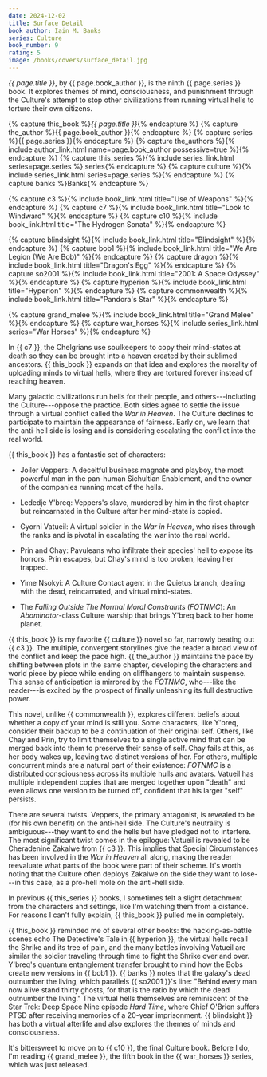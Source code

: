 ```yaml
---
date: 2024-12-02
title: Surface Detail
book_author: Iain M. Banks
series: Culture
book_number: 9
rating: 5
image: /books/covers/surface_detail.jpg
---
```


<cite class="book-title">{{ page.title }}</cite>, by <span
class="author-name">{{ page.book_author }}</span>, is the ninth <span
class="book-series">{{ page.series }}</span> book. It explores themes of mind,
consciousness, and punishment through the Culture's attempt to stop other
civilizations from running virtual hells to torture their own citizens.

{% capture this_book %}<cite class="book-title">{{ page.title }}</cite>{% endcapture %}
{% capture the_author %}<span class="author-name">{{ page.book_author }}</span>{% endcapture %}
{% capture series %}<span class="book-series">{{ page.series }}</span>{% endcapture %}
{% capture the_authors %}{% include author_link.html name=page.book_author possessive=true %}{% endcapture %}
{% capture this_series %}{% include series_link.html series=page.series %} series{% endcapture %}
{% capture culture %}{% include series_link.html series=page.series %}{% endcapture %}
{% capture banks %}<span class="author-name">Banks</span>{% endcapture %}

{% capture c3 %}{% include book_link.html title="Use of Weapons" %}{% endcapture %}
{% capture c7 %}{% include book_link.html title="Look to Windward" %}{% endcapture %}
{% capture c10 %}{% include book_link.html title="The Hydrogen Sonata" %}{% endcapture %}

{% capture blindsight %}{% include book_link.html title="Blindsight" %}{% endcapture %}
{% capture bob1 %}{% include book_link.html title="We Are Legion (We Are Bob)" %}{% endcapture %}
{% capture dragon %}{% include book_link.html title="Dragon's Egg" %}{% endcapture %}
{% capture so2001 %}{% include book_link.html title="2001: A Space Odyssey" %}{% endcapture %}
{% capture hyperion %}{% include book_link.html title="Hyperion" %}{% endcapture %}
{% capture commonwealth %}{% include book_link.html title="Pandora's Star" %}{% endcapture %}

{% capture grand_melee %}{% include book_link.html title="Grand Melee" %}{% endcapture %}
{% capture war_horses %}{% include series_link.html series="War Horses" %}{% endcapture %}

In {{ c7 }}, the Chelgrians use soulkeepers to copy their mind-states at death
so they can be brought into a heaven created by their sublimed ancestors. {{
this_book }} expands on that idea and explores the morality of uploading minds
to virtual hells, where they are tortured forever instead of reaching heaven.

Many galactic civilizations run hells for their people, and others---including
the Culture---oppose the practice. Both sides agree to settle the issue
through a virtual conflict called the _War in Heaven_. The Culture declines to
participate to maintain the appearance of fairness. Early on, we learn that
the anti-hell side is losing and is considering escalating the conflict into
the real world.

{{ this_book }} has a fantastic set of characters:

- Joiler Veppers: A deceitful business magnate and playboy, the most powerful
  man in the pan-human Sichultian Enablement, and the owner of the companies
  running most of the hells.

- Lededje Y'breq: Veppers's slave, murdered by him in the first chapter but
  reincarnated in the Culture after her mind-state is copied.

- Gyorni Vatueil: A virtual soldier in the _War in Heaven_, who rises through
  the ranks and is pivotal in escalating the war into the real world.

- Prin and Chay: Pavuleans who infiltrate their species' hell to expose its
  horrors. Prin escapes, but Chay's mind is too broken, leaving her trapped.

- Yime Nsokyi: A Culture Contact agent in the Quietus branch, dealing with the
  dead, reincarnated, and virtual mind-states.

- The _Falling Outside The Normal Moral Constraints_ (_FOTNMC_): An
  _Abominator_-class Culture warship that brings Y'breq back to her home planet.

{{ this_book }} is my favorite {{ culture }} novel so far, narrowly beating
out {{ c3 }}. The multiple, convergent storylines give the reader a broad view
of the conflict and keep the pace high. {{ the_author }} maintains the pace
by shifting between plots in the same chapter, developing the characters and
world piece by piece while ending on cliffhangers to maintain suspense. This
sense of anticipation is mirrored by the _FOTNMC_, who---like the reader---is
excited by the prospect of finally unleashing its full destructive power.

This novel, unlike {{ commonwealth }}, explores different beliefs about
whether a copy of your mind is still you. Some characters, like Y'breq,
consider their backup to be a continuation of their original self. Others,
like Chay and Prin, try to limit themselves to a single active mind that can
be merged back into them to preserve their sense of self. Chay fails at this,
as her body wakes up, leaving two distinct versions of her. For others,
multiple concurrent minds are a natural part of their existence: _FOTNMC_ is a
distributed consciousness across its multiple hulls and avatars. Vatueil has
multiple independent copies that are merged together upon "death" and even
allows one version to be turned off, confident that his larger "self"
persists.

There are several twists. Veppers, the primary antagonist, is revealed to be
(for his own benefit) on the anti-hell side. The Culture's neutrality is
ambiguous---they want to end the hells but have pledged not to interfere. The
most significant twist comes in the epilogue: Vatueil is revealed to be
Cheradenine Zakalwe from {{ c3 }}. This implies that Special Circumstances has
been involved in the _War in Heaven_ all along, making the reader reevaluate
what parts of the book were part of their scheme. It's worth noting that the
Culture often deploys Zakalwe on the side they want to lose---in this case, as
a pro-hell mole on the anti-hell side.

In previous {{ this_series }} books, I sometimes felt a slight detachment from
the characters and settings, like I'm watching them from a distance. For
reasons I can't fully explain, {{ this_book }} pulled me in completely.

{{ this_book }} reminded me of several other books: the hacking-as-battle
scenes echo The Detective's Tale in {{ hyperion }}, the virtual hells recall
the Shrike and its tree of pain, and the many battles involving Vatueil are
similar the soldier traveling through time to fight the Shrike over and over.
Y'breq's quantum entanglement transfer brought to mind how the Bobs create new
versions in {{ bob1 }}. {{ banks }} notes that the galaxy's dead outnumber the
living, which parallels {{ so2001 }}'s line: "Behind every man now alive stand
thirty ghosts, for that is the ratio by which the dead outnumber the living."
The virtual hells themselves are reminiscent of the Star Trek: Deep Space Nine
episode <cite class="tv-show-title">Hard Time</cite>, where Chief O'Brien
suffers PTSD after receiving memories of a 20-year imprisonment. {{ blindsight
}} has both a virtual afterlife and also explores the themes of minds and
consciousness.

It's bittersweet to move on to {{ c10 }}, the final Culture book. Before I do,
I'm reading {{ grand_melee }}, the fifth book in the {{ war_horses }} series,
which was just released. 

